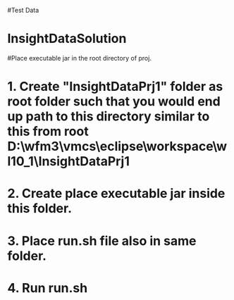 #Test Data
# InsightDataSolution
#Place executable jar in the root directory of proj.
# 1. Create "InsightDataPrj1" folder as root folder such that you would end up path to this directory similar to  this from root D:\wfm3\vmcs\eclipse\workspace\wl10_1\InsightDataPrj1
# 2. Create place executable jar inside this folder.
# 3. Place run.sh file also in same folder.
# 4. Run run.sh

